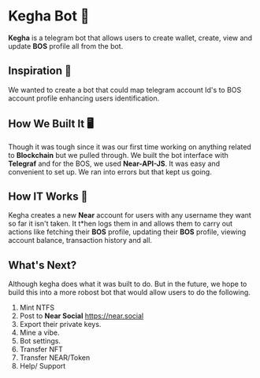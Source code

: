 # Kegha Bot 🚀

**Kegha** is a telegram bot that allows users to create wallet, create, view and update **BOS** profile all from the bot.

## Inspiration 🧠

We wanted to create a bot that could map telegram account Id's to BOS account profile enhancing users identification.

## How We Built It 🖥️

Though it was tough since it was our first time working on anything related to **Blockchain** but we pulled through. We built the bot interface with **Telegraf** and for the BOS, we used **Near-API-JS**. It was easy and convenient to set up. We ran into errors but that kept us going.

## How IT Works 🚀

Kegha creates a new **Near** account for users with any username they want so far it isn't taken. It t\*hen logs them in and allows them to carry out actions like fetching their **BOS** profile, updating their **BOS** profile, viewing account balance, transaction history and all.

## What's Next?

Although kegha does what it was built to do. But in the future, we hope to build this into a more robost bot that would allow users to do the following.

1. Mint NTFS
2. Post to **Near Social** <https://near.social>
3. Export their private keys.
4. Mine a vibe.
5. Bot settings.
6. Transfer NFT
7. Transfer NEAR/Token
8. Help/ Support
